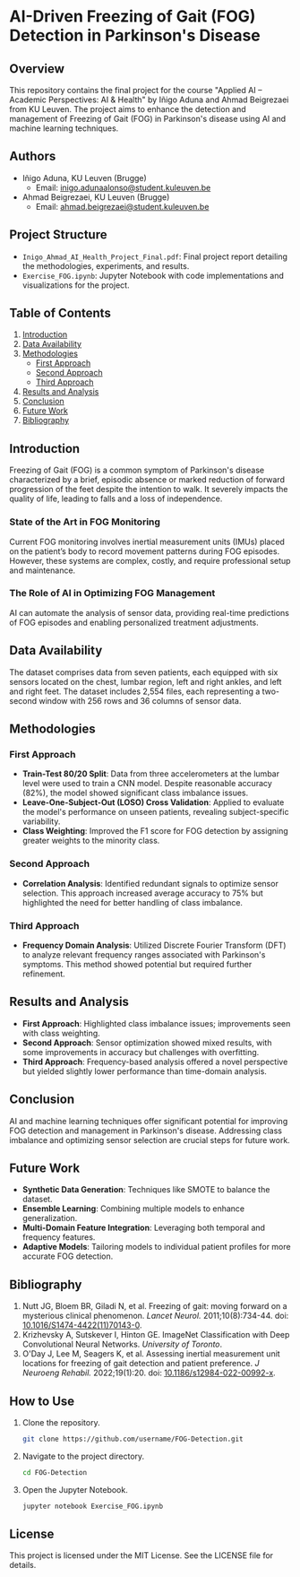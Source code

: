 
# AI-Driven Freezing of Gait (FOG) Detection in Parkinson's Disease

## Overview
This repository contains the final project for the course "Applied AI – Academic Perspectives: AI & Health" by Iñigo Aduna and Ahmad Beigrezaei from KU Leuven. The project aims to enhance the detection and management of Freezing of Gait (FOG) in Parkinson's disease using AI and machine learning techniques.

## Authors
- Iñigo Aduna, KU Leuven (Brugge)
  - Email: inigo.adunaalonso@student.kuleuven.be
- Ahmad Beigrezaei, KU Leuven (Brugge)
  - Email: ahmad.beigrezaei@student.kuleuven.be

## Project Structure
- `Inigo_Ahmad_AI_Health_Project_Final.pdf`: Final project report detailing the methodologies, experiments, and results.
- `Exercise_FOG.ipynb`: Jupyter Notebook with code implementations and visualizations for the project.

## Table of Contents
1. [Introduction](#introduction)
2. [Data Availability](#data-availability)
3. [Methodologies](#methodologies)
    - [First Approach](#first-approach)
    - [Second Approach](#second-approach)
    - [Third Approach](#third-approach)
4. [Results and Analysis](#results-and-analysis)
5. [Conclusion](#conclusion)
6. [Future Work](#future-work)
7. [Bibliography](#bibliography)

## Introduction
Freezing of Gait (FOG) is a common symptom of Parkinson's disease characterized by a brief, episodic absence or marked reduction of forward progression of the feet despite the intention to walk. It severely impacts the quality of life, leading to falls and a loss of independence.

### State of the Art in FOG Monitoring
Current FOG monitoring involves inertial measurement units (IMUs) placed on the patient’s body to record movement patterns during FOG episodes. However, these systems are complex, costly, and require professional setup and maintenance.

### The Role of AI in Optimizing FOG Management
AI can automate the analysis of sensor data, providing real-time predictions of FOG episodes and enabling personalized treatment adjustments.

## Data Availability
The dataset comprises data from seven patients, each equipped with six sensors located on the chest, lumbar region, left and right ankles, and left and right feet. The dataset includes 2,554 files, each representing a two-second window with 256 rows and 36 columns of sensor data.

## Methodologies
### First Approach
- **Train-Test 80/20 Split**: Data from three accelerometers at the lumbar level were used to train a CNN model. Despite reasonable accuracy (82%), the model showed significant class imbalance issues.
- **Leave-One-Subject-Out (LOSO) Cross Validation**: Applied to evaluate the model's performance on unseen patients, revealing subject-specific variability.
- **Class Weighting**: Improved the F1 score for FOG detection by assigning greater weights to the minority class.

### Second Approach
- **Correlation Analysis**: Identified redundant signals to optimize sensor selection. This approach increased average accuracy to 75% but highlighted the need for better handling of class imbalance.

### Third Approach
- **Frequency Domain Analysis**: Utilized Discrete Fourier Transform (DFT) to analyze relevant frequency ranges associated with Parkinson's symptoms. This method showed potential but required further refinement.

## Results and Analysis
- **First Approach**: Highlighted class imbalance issues; improvements seen with class weighting.
- **Second Approach**: Sensor optimization showed mixed results, with some improvements in accuracy but challenges with overfitting.
- **Third Approach**: Frequency-based analysis offered a novel perspective but yielded slightly lower performance than time-domain analysis.

## Conclusion
AI and machine learning techniques offer significant potential for improving FOG detection and management in Parkinson's disease. Addressing class imbalance and optimizing sensor selection are crucial steps for future work.

## Future Work
- **Synthetic Data Generation**: Techniques like SMOTE to balance the dataset.
- **Ensemble Learning**: Combining multiple models to enhance generalization.
- **Multi-Domain Feature Integration**: Leveraging both temporal and frequency features.
- **Adaptive Models**: Tailoring models to individual patient profiles for more accurate FOG detection.

## Bibliography
1. Nutt JG, Bloem BR, Giladi N, et al. Freezing of gait: moving forward on a mysterious clinical phenomenon. *Lancet Neurol.* 2011;10(8):734-44. doi: [10.1016/S1474-4422(11)70143-0](https://doi.org/10.1016/S1474-4422(11)70143-0).
2. Krizhevsky A, Sutskever I, Hinton GE. ImageNet Classification with Deep Convolutional Neural Networks. *University of Toronto*.
3. O'Day J, Lee M, Seagers K, et al. Assessing inertial measurement unit locations for freezing of gait detection and patient preference. *J Neuroeng Rehabil.* 2022;19(1):20. doi: [10.1186/s12984-022-00992-x](https://doi.org/10.1186/s12984-022-00992-x).

## How to Use
1. Clone the repository.
   ```bash
   git clone https://github.com/username/FOG-Detection.git
   ```
2. Navigate to the project directory.
   ```bash
   cd FOG-Detection
   ```
3. Open the Jupyter Notebook.
   ```bash
   jupyter notebook Exercise_FOG.ipynb
   ```

## License
This project is licensed under the MIT License. See the LICENSE file for details.
